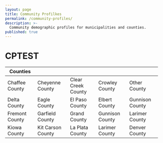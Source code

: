 ```yaml
---
layout: page
title: Community Profilkes
permalink: /community-profiles/
description: >-
  Community demographic profiles for municipalities and counties.
published: true
---
```


# CPTEST

| Counties       	|                   	|                    	|                 	|                 	|
|----------------	|-------------------	|--------------------	|-----------------	|-----------------	|
| Chaffee County 	| Cheyenne County   	| Clear Creek County 	| Crowley County  	| Other County    	|
| Delta County   	| Eagle County      	| El Paso County     	| Elbert County   	| Gunnison County 	|
| Fremont County 	| Garfield County   	| Grand County       	| Gunnison County 	| Larimer County  	|
| Kiowa County   	| Kit Carson County 	| La Plata County    	| Larimer County  	| Denver County   	|
